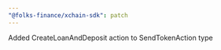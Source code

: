 ```yaml
---
"@folks-finance/xchain-sdk": patch
---
```


Added CreateLoanAndDeposit action to SendTokenAction type
